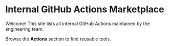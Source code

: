 # Internal GitHub Actions Marketplace

Welcome! This site lists all internal GitHub Actions maintained by the engineering team.

Browse the **Actions** section to find reusable tools.
